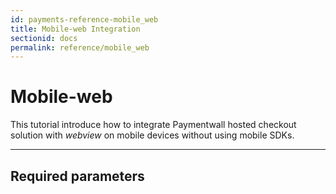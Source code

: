 ```yaml
---
id: payments-reference-mobile_web
title: Mobile-web Integration
sectionid: docs
permalink: reference/mobile_web
---
```


# Mobile-web

This tutorial introduce how to integrate Paymentwall hosted checkout solution with *webview* on mobile devices without using mobile SDKs. 

***

## Required parameters

